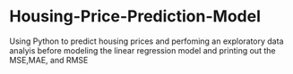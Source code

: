 # Housing-Price-Prediction-Model
Using Python to predict housing prices and perfoming an exploratory data analyis before modeling the linear regression model and printing out the MSE,MAE, and RMSE
